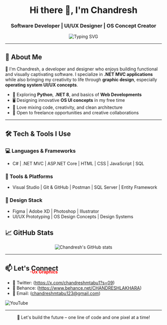 <h1 align="center">Hi there 👋, I'm Chandresh</h1>
<h3 align="center">Software Developer | UI/UX Designer | OS Concept Creator</h3>

<p align="center">
  <img src="https://readme-typing-svg.herokuapp.com?font=Fira+Code&weight=500&size=22&pause=1000&color=F75C7E&center=true&vCenter=true&width=450&lines=Turning+Ideas+into+Code+%26+Design;Creating+OS+Concepts+with+Passion;Lifelong+Learner+%26+Innovator" alt="Typing SVG" />
</p>

---

## 🧠 About Me

👋 I'm Chandresh, a developer and designer who enjoys building functional and visually captivating software. I specialize in **.NET MVC applications** while also bringing my creativity to life through **graphic design**, especially **operating system UI/UX concepts**.

- 🌱 Exploring **Python**, **.NET 8**, and basics of **Web Developments**  
- 🖥 Designing innovative **OS UI concepts** in my free time  
- 🧩 Love mixing code, creativity, and clean architecture  
- 📌 Open to freelance opportunities and creative collaborations  

---

## 🛠️ Tech & Tools I Use

### 💻 Languages & Frameworks
- C# | .NET MVC | ASP.NET Core | HTML | CSS | JavaScript | SQL

### 🧰 Tools & Platforms
- Visual Studio | Git & GitHub | Postman | SQL Server | Entity Framework

### 🎨 Design Stack
- Figma | Adobe XD | Photoshop | Illustrator  
- UI/UX Prototyping | OS Design Concepts | Design Systems


## 📈 GitHub Stats

<p align="center">
  <img src="https://github-readme-stats.vercel.app/api?username=chandreshmtabu123&show_icons=true&theme=tokyonight" alt="Chandresh's GitHub stats" />
</p>

---

## 📫 Let's Connect

- 💼 Twitter: (https://x.com/chandreshmtabu1?s=09)  
- 🎨 Behance: (https://www.behance.net/CHANDRESHLAKHARA)  
- 📧 Email: (chandreshmtabu123@gmail.com)


<a href="https://www.youtube.com/@Chandresh_18" target="_blank" style="display: inline-flex; align-items: center; text-decoration: none;">
  <img src="https://img.icons8.com/ios-filled/30/ff0000/youtube-play.png" alt="YouTube" style="margin-right: 6px;" />
  <span style="color: #FF0000; font-weight: bold; position: relative; top: -100px;">-Ux Graphics</span>
</a>






---

<p align="center">
  🚀 Let's build the future – one line of code and one pixel at a time!
</p>
